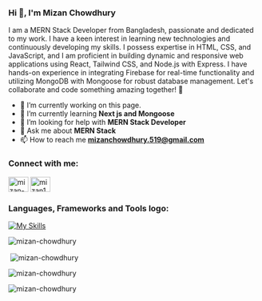 ### Hi 👋, I'm Mizan Chowdhury

I am a MERN Stack Developer from Bangladesh, passionate and dedicated to my work. I have a keen interest in learning new technologies and continuously developing my skills. I possess expertise in HTML, CSS, and JavaScript, and I am proficient in building dynamic and responsive web applications using React, Tailwind CSS, and Node.js with Express. I have hands-on experience in integrating Firebase for real-time functionality and utilizing MongoDB with Mongoose for robust database management. Let's collaborate and code something amazing together! 🚀


- 🔭 I’m currently working on this page.
- 🌱 I’m currently learning **Next js and Mongoose**
- 🤝 I’m looking for help with **MERN Stack Developer**
- 💬 Ask me about **MERN Stack**
- 📫 How to reach me **mizanchowdhury.519@gmail.com**

<h3 align="">Connect with me:</h3>
<p align="left">
<a href="https://linkedin.com/in/mizan-chowdhury" target="blank"><img align="center" src="https://raw.githubusercontent.com/rahuldkjain/github-profile-readme-generator/master/src/images/icons/Social/linked-in-alt.svg" alt="mizan-chowdhury" height="30" width="40" /></a>
<a href="https://fb.com/mizan1034" target="blank"><img align="center" src="https://raw.githubusercontent.com/rahuldkjain/github-profile-readme-generator/master/src/images/icons/Social/facebook.svg" alt="mizan1034" height="30" width="40" /></a>
</p>

<h3 align="left">Languages, Frameworks and Tools logo:</h3>
 
[![My Skills](https://skillicons.dev/icons?i=html,css,js,react,vite,firebase,mongodb,nodejs,express,git,github,vscode,postman,figma)](https://skillicons.dev)


<p><img align="" src="https://github-readme-stats.vercel.app/api/top-langs?username=mizan-chowdhury&show_icons=true&locale=en&layout=compact" alt="mizan-chowdhury" /></p>

<p>&nbsp;<img align="center" src="https://github-readme-stats.vercel.app/api?username=mizan-chowdhury&show_icons=true&locale=en" alt="mizan-chowdhury" /></p>

<p><img align="center" src="https://github-readme-streak-stats.herokuapp.com/?user=mizan-chowdhury&" alt="mizan-chowdhury" /></p>


<p align="left"> <img src="https://komarev.com/ghpvc/?username=mizan-chowdhury&label=Profile%20views&color=0e75b6&style=flat" alt="mizan-chowdhury" /> </p>



